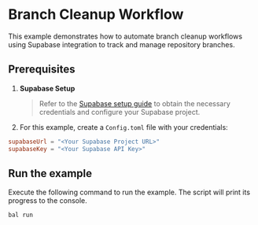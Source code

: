 # Branch Cleanup Workflow

This example demonstrates how to automate branch cleanup workflows using Supabase integration to track and manage repository branches.

## Prerequisites

1. **Supabase Setup**
   > Refer to the [Supabase setup guide](https://central.ballerina.io/ballerinax/supabase/latest#setup-guide) to obtain the necessary credentials and configure your Supabase project.

2. For this example, create a `Config.toml` file with your credentials:

```toml
supabaseUrl = "<Your Supabase Project URL>"
supabaseKey = "<Your Supabase API Key>"
```

## Run the example

Execute the following command to run the example. The script will print its progress to the console.

```shell
bal run
```
